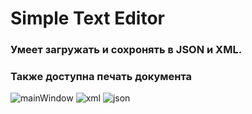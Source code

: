 # Simple Text Editor #
### Умеет загружать и сохронять в JSON и XML. ###
### Также доступна печать документа ###
![mainWindow](https://github.com/Eh0neer/testTusur/assets/114866823/099b7a3b-e578-4201-bb9c-45c40aab0ae4)
![xml](https://github.com/Eh0neer/testTusur/assets/114866823/a2825c44-1345-4a93-9118-2f341a2722ce)
![json](https://github.com/Eh0neer/testTusur/assets/114866823/0350aa07-3af6-4a76-963a-8bc187def4ad)
